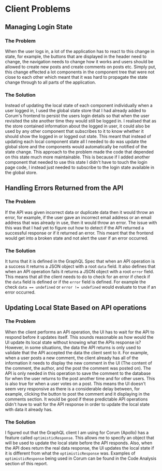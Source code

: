 # Client Problems

## Managing Login State

### The Problem

When the user logs in, a lot of the application has to react to this change in
state, for example, the buttons that are displayed in the header need to change,
the navigation needs to change how it works and users should be allowed to
create new posts and create comments on posts etc. Simply put, this change
effected a lot components in the component tree that were not close to each
other which meant that it was hard to propagate the state change through to all
parts of the application.

### The Solution

Instead of updating the local state of each component individually when a user
logged in, I used the global state store that I had already added to Corum's
frontend to persist the users login details so that when the user revisited the
site another time they would still be logged in. I realised that as the store
contained information about the logged in user, it could also be used by any
other component that subscribes to it to know whether it should show the logged
in or logged out state. This meant that instead of updating each local component
state all I needed to do was update the global store and the components would
automatically be notified of the state change. This approach to the problem made
the code that depended on this state much more maintainable. This is because if
I added another component that needed to use this state I didn't have to touch
the login page code, I instead just needed to subscribe to the login state
available in the global store.

## Handling Errors Returned from the API

### The Problem

If the API was given incorrect data or duplicate data then it would throw an
error, for example, if the user gave an incorrect email address or an email
address that was already in use, then it would throw an error. The issue with
this was that I had yet to figure out how to detect if the API returned a
successful response or if it returned an error. This meant that the frontend
would get into a broken state and not alert the user if an error occurred.

### The Solution

It turns that it is defined in the GraphQL Spec that when an API operation is a
success it returns a JSON object with a root `data` field. It also defines that
when an API operation fails it returns a JSON object with a root `error` field.
This means that all the client needs to do to check for an error if check if the
`data` field is defined or if the `error` field is defined. For example the
check `data == undefined` or `error != undefined` would evaluate to true if an
error occurred.

## Updating Local State Based on API operations

### The Problem

When the client performs an API operation, the UI has to wait for the API to
respond before it updates itself. This sounds reasonable as how would the UI
update its local state without knowing what the APIs response is? However, in
some situations, the data the API returns is only used to validate that the API
accepted the data the client sent to it. For example, when a user posts a new
comment, the client already has all of the information it needs to display the
new comment in the UI (The content of the comment, the author, and the post the
comment was posted on). The API is only needed in this operation to save the
comment to the database for when the user returns to the post another time and
for other users. This is also true for when a user votes on a post. This means
the UI doesn't seem very responsive as there is a considerable delay between,
for example, clicking the button to post the comment and it displaying in the
comments section. It would be good if these predictable API operations didn't
have to wait for the API response in order to update the local state with data
it already has.

### The Solution

I figured out that the GraphQL client I am using for Corum (Apollo) has a
feature called `optimisticResponse`. This allows me to specify an object that
will be used to update the local state before the API responds. Also, when the
API does return the real data response, the UI updates the local state if it is
different from what the `optimisticResponse` was. Examples of
`optimisticResponse` being used in Corum can be found in the Code Analysis
section of this report.
